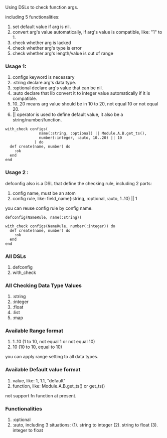   Using DSLs to check function args.

  including 5 functionalities:
  1. set default value if arg is nil.
  2. convert arg's value automatically, if arg's value is compatible, like: "1" to 1.
  3. check whether arg is lacked
  4. check whether arg's type is error
  5. check whether arg's length/value is out of range

  ### Usage 1:

  1. configs keyword is necessary
  2. :string declare arg's data type.
  3. :optional declare arg's value that can be nil.
  4. :auto declare that lib convert it to integer value automatically if it is compatible.
  5. 10..20 means arg value should be in 10 to 20, not equal 10 or not equal 20.
  6. || operator is used to define default value, it also be a string/number/function.

  ~~~
  with_check configs(
                 name(:string, :optional) || Module.A.B.get_ts(),
                 number(:integer, :auto, 10..20) || 10
               ) do
    def create(name, number) do
      :ok
    end
  end
  ~~~

  ### Usage 2 :

  defconfig also is a DSL that define the checking rule,
  including 2 parts:
  1. config name, must be an atom
  2. config rule, like: field_name(:string, :optional, :auto, 1..10) || 1

  you can reuse config rule by config name.

  ~~~
  defconfig(NameRule, name(:string))

  with_check configs(NameRule, number(:integer)) do
    def create(name, number) do
      :ok
    end
  end
  ~~~

  ### All DSLs
  1. defconfig
  1. with_check

  ### All Checking Data Type Values
  1.  :string
  2.  :integer
  3.  :float
  4.  :list
  5.  :map

  ### Available Range format
  1. 1..10 (1 to 10, not equal 1 or not equal 10)
  2. 10 (10 to 10, equal to 10)

  you can apply range setting to all data types.

  ### Available Default value format
  1. value, like: 1, 1.1, "default"
  2. function, like: Module.A.B.get_ts() or get_ts()

  not support fn function at present.

  ### Functionalities
  1. :optional
  2. :auto, including 3 situations:
  (1). string to integer
  (2). string to float
  (3). integer to float
